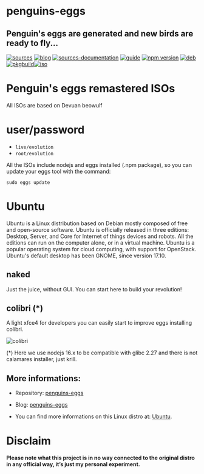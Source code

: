 penguins-eggs
=============

## Penguin&#39;s eggs are generated and new birds are ready to fly...
[![sources](https://img.shields.io/badge/github-sources-blue)](https://github.com/pieroproietti/penguins-eggs)
[![blog](https://img.shields.io/badge/blog-penguin's%20eggs-blue)](https://penguins-eggs.net)
[![sources-documentation](https://img.shields.io/badge/sources-documentation-blue)](https://penguins-eggs.net/sources-documentation/index.html)
[![guide](https://img.shields.io/badge/guide-penguin's%20eggs-blue)](https://penguins-eggs.net/book/)
[![npm version](https://img.shields.io/npm/v/penguins-eggs.svg)](https://npmjs.org/package/penguins-eggs)
[![deb](https://img.shields.io/badge/deb-packages-orange)](https://sourceforge.net/projects/penguins-eggs/files/DEBS)
[![pkgbuild](https://img.shields.io/badge/pkgbuild-packages-orange)](https://sourceforge.net/projects/penguins-eggs/files/PKGBUILD)[![iso](https://img.shields.io/badge/iso-images-cyan)](https://sourceforge.net/projects/penguins-eggs/files/ISOS)


# Penguin's eggs remastered ISOs

All ISOs are based on Devuan beowulf

# user/password
* ```live/evolution```
* ```root/evolution```

All the ISOs include nodejs and eggs installed (.npm package), so you can update your eggs tool with the command:

```sudo eggs update```

# Ubuntu
Ubuntu is a Linux distribution based on Debian mostly composed of free and open-source software. Ubuntu is officially released in three editions: Desktop, Server, and Core for Internet of things devices and robots. All the editions can run on the computer alone, or in a virtual machine. Ubuntu is a popular operating system for cloud computing, with support for OpenStack. Ubuntu's default desktop has been GNOME, since version 17.10.

## **naked**
Just the juice, without GUI. You can start here to build your revolution!

##  colibri (*)
A light xfce4 for developers you can easily start to improve eggs installing colibri.

![colibri](https://a.fsdn.com/con/app/proj/penguins-eggs/screenshots/colibri.png/245/183)

(*) Here we use nodejs 16.x to be compatible with glibc 2.27 and there is not calamares installer, just krill.


## More informations:

* Repository: [penguins-eggs](https://github.com/pieroproietti/penguins-eggs)
* Blog: [penguins-eggs](https://penguins-eggs.net)

* You can find more informations on this Linux distro at: [Ubuntu](https://ubuntu.com).

# Disclaim
__Please note what this project is in no way connected to the original distro in any official way, it’s just my personal experiment.__
